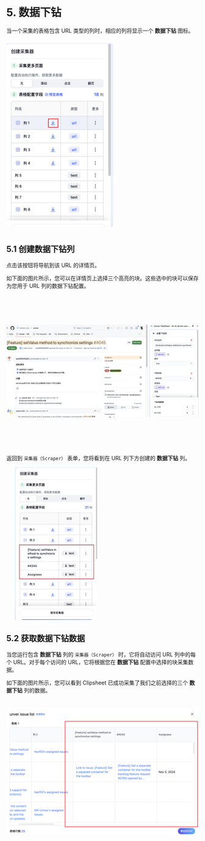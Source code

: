 # 5. 数据下钻

当一个采集的表格包含 URL 类型的列时，相应的列将显示一个 **数据下钻** 图标。

<img src="../assets/zh-CN/data-drill-down/column_drill_down_example.png" style="width: 280px; height: 500px; object-fit: contain;" />

## 5.1 创建数据下钻列

点击该按钮将导航到该 URL 的详情页。

如下面的图片所示，您可以在详情页上选择三个高亮的块。这些选中的块可以保存为您用于 URL 列的数据下钻配置。

<img src="../assets/zh-CN/data-drill-down/drill_down_detail_page.png" style="width: 600px; height: 400px; object-fit: contain;" />

返回到 `采集器（Scraper）` 表单，您将看到在 URL 列下方创建的 **数据下钻** 列。

<img src="../assets/zh-CN/data-drill-down/table_drill_down_columns.png" style="width: 260px; height: 400px; object-fit: contain;" />

## 5.2 获取数据下钻数据

当您运行包含 **数据下钻** 列的 `采集器（Scraper）` 时，它将自动访问 URL 列中的每个 URL。对于每个访问的 URL，它将根据您在 **数据下钻** 配置中选择的块采集数据。

如下面的图片所示，您可以看到 Clipsheet 已成功采集了我们之前选择的三个 **数据下钻** 列的数据。

<img src="../assets/zh-CN/data-drill-down/data_with_drill_down_columns.png" style="width: 800px; height: 380px; object-fit: contain;" />
